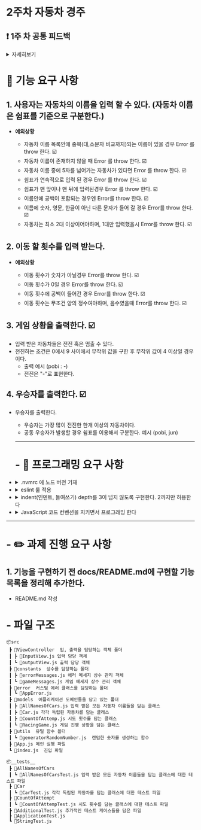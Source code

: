 # 2주차 자동차 경주

## ❗ 1주 차 공통 피드백

<details>
  <summary>
    자세히보기
  </summary>

## 1. 요구사항을 정확히 준수한다

과제 제출 전에 기능 요구 사항, 프로그래밍 요구 사항, 과제 진행 요구 사항의 항목을 모두 잘 지켰는지 다시 한 번 점검한다.

## 2. 커밋 메시지를 의미 있게 작성한다

커밋 메시지에 해당 커밋에서 작업한 내용에 대한 이해가 가능하도록 작성한다.

## 3. git을 통해 관리할 자원에 대해서도 고려한다

node modules 는 package.json 파일이 있으면 설치할 수 있고 버전 관리를 직접 하지 않으므로 git으로 관리하지 않아도 된다.
Intellij의 .idea 폴더, VS Code의 .vscode 폴더 또한 개발 도구가 자동으로 생성하는 폴더이기 때문에 굳이 git으로 관리하지 않아도 된다.
앞으로 git에 코드를 추가할 때는 git을 통해 관리할 필요가 있는지를 고려해볼 것을 추천한다.

## 4. Pull Request를 보내기 전 브랜치를 확인한다

기능 구현 작업을 fork된 Repository의 main branch가 아닌, 기능 구현을 위해 새로 만든 브랜치에서 작업한 후 PR을 보낸다.

## 5. PR을 한 번 작성했다면 닫지 말고 추가 커밋을 한다

PR을 이미 한 번 보냈다면, 새로운 PR을 생성할 필요가 없다. 수정이 필요하다면 추가 커밋을 하면 자동으로 반영된다. 단, 미션 제출 기간 이후에는 추가 커밋을 하지 않는다.

## 6. 이름을 통해 의도를 드러낸다

나 자신, 다른 개발자와의 소통을 위해 가장 중요한 활동 중의 하나가 좋은 이름 짓기이다. 변수 이름, 함수(메서드) 이름, 클래스 이름을 짓는데 시간을 투자하라. 이름을 통해 변수의 역할, 함수의 역할, 클래스의 역할에 대한 의도를 드러내기 위해 노력하라. 연속된 숫자를 덧붙이거나(a1, a2, ..., aN), 불용어(Info, Data, a, an, the)를 추가하는 방식은 적절하지 못하다.

## 7. 축약하지 않는다

의도를 드러낼 수 있다면 이름이 길어져도 괜찮다.

> 누구나 실은 클래스, 메서드, 또는 변수의 이름을 줄이려는 유혹에 곧잘 빠지곤 한다. 그런 유혹을 뿌리쳐라. 축약은 혼란을 야기하며, 더 큰 문제를 숨기는 경향이 있다. 클래스와 메서드 이름을 한 두 단어로 유지하려고 노력하고 문맥을 중복하는 이름을 자제하자. 클래스 이름이 Order라면 shipOrder라고 메서드 이름을 지을 필요가 없다. 짧게 ship()이라고 하면 클라이언트에서는 order.ship()라고 호출하며, 간결한 호출의 표현이 된다.
> 객체 지향 생활 체조 원칙 5: 줄여쓰지 않는다 (축약 금지)

## 8. 공백도 코딩 컨벤션이다

if, for, while문 사이의 공백도 코딩 컨벤션이다.

## 9. 공백 라인을 의미 있게 사용한다

공백 라인을 의미 있게 사용하는 것이 좋아 보이며, 문맥을 분리하는 부분에 사용하는 것이 좋다. 과도한 공백은 다른 개발자에게 의문을 줄 수 있다.

## 10. space와 tab을 혼용하지 않는다

들여쓰기에 space와 tab을 혼용하지 않는다. 둘 중에 하나만 사용한다. 확신이 서지 않으면 pull request를 보낸 후 들여쓰기가 잘 되어 있는지 확인하는 습관을 들인다.

## 11. 의미 없는 주석을 달지 않는다

변수 이름, 함수(메서드) 이름을 통해 어떤 의도인지가 드러난다면 굳이 주석을 달지 않는다. 모든 변수와 함수에 주석을 달기보다 가능하면 이름을 통해 의도를 드러내고, 의도를 드러내기 힘든 경우 주석을 다는 연습을 한다.

## 12. linter와 Code Formatter의 기능을 활용한다

가능하면 eslint와 prettier를 이용해 더욱 생산적으로 코드를 작성하자.
린트(lint)는 소스 코드에 문제가 있는지 탐색하는 작업을 의미하며, 린터(linter)는 이 작업을 도와주는 소프트웨어를 말한다. 자바스크립트와 같은 인터프리터 언어의 경우, 런타임 에러가 발생할 확률이 높기 때문에, 이 린트 작업을 통해 사전에 에러를 최대한 잡아준다면 훨씬 생산성 높은 개발을 할 수 있다. lint 중 eslint는 자바스크립트 진영의 오픈소스로 확장되고 있는 정적 분석 도구이다.
prettier는 일종의 Code Formatter이다. Code Formatter란 개발자가 작성한 코드가 정해진 코딩 스타일을 따르도록 변환해주는 도구이다. 이 두 가지 도구를 이용하면 코드를 짜는데 발생할 수 있는 오류를 미리 예방하고 쉽게 정돈할 수 있다.

## 13. EOL(End Of Line)

최종 제출하는 코드에서 EOL을 확인한다. 환경에 따라 의도한 바와 다르게 개행 문자 처리가 되지 않도록 EOL 설정을 확인한다.

## 14. 불필요한 console.log를 남기지 않는다

디버깅을 위해 사용한 console.log가 최종 제출하는 코드에 의미 없이 남아있지 않도록 주의한다.

## 15. JavaScript에서 제공하는 API를 적극 활용한다

함수(메서드)를 직접 구현하기 전에 JavaScript API에서 제공하는 기능인지 검색을 먼저 해본다.  
JavaScript API에서 제공하지 않을 경우에 직접 구현한다.
예를 들어 우승자를 출력할 때 우승자가 2명 이상이면 쉼표(,) 기준으로 출력을 위한 문자열은 다음과 같이 구현할 수 있다.

```javascript
const members = ['east', 'west', 'south'];
members.map((member) => member).join(','); // "east,west,south"
```

</details>

# 🚀 기능 요구 사항

## 1. 사용자는 자동차의 이름을 입력 할 수 있다. (자동차 이름은 쉼표를 기준으로 구분한다.)

- **예외상황**

  - 자동차 이름 목록안에 중복(대,소문자 비교까지)되는 이름이 있을 경우 Error 를 throw 한다. ☑️
  - 자동차 이름이 존재하지 않을 때 Error 를 throw 한다. ☑️
  - 자동차 이름 중에 5자를 넘어가는 자동차가 있다면 Error 를 throw 한다. ☑️
  - 쉼표가 연속적으로 입력 된 경우 Error 를 throw 한다. ☑️
  - 쉼표가 맨 앞이나 맨 뒤에 입력된경우 Error 를 throw 한다. ☑️
  - 이름안에 공백이 포함되는 경우엔 Error를 throw 한다. ☑️
  - 이름에 숫자, 영문, 한글이 아닌 다른 문자가 들어 갈 경우 Error를 throw 한다. ☑️
  - 자동차는 최소 2대 이상이어야하며, 1대만 입력했을시 Error를 throw 한다. ☑️

## 2. 이동 할 횟수를 입력 받는다.

- **예외상황**

  - 이동 횟수가 숫자가 아닐경우 Error를 throw 한다. ☑️
  - 이동 횟수가 0일 경우 Error를 throw 한다. ☑️
  - 이동 횟수에 공백이 들어간 경우 Error를 throw 한다. ☑️
  - 이동 횟수는 무조건 양의 정수여야하며, 음수였을때 Error를 throw 한다. ☑️

## 3. 게임 상황을 출력한다. ☑️

- 입력 받은 자동차들은 전진 혹은 멈출 수 있다.
- 전진하는 조건은 0에서 9 사이에서 무작위 값을 구한 후 무작위 값이 4 이상일 경우이다.
  - 출력 예시 (pobi : -)
  - 전진은 "-"로 표현한다.

## 4. 우승자를 출력한다. ☑️

- 우승자를 출력한다.

  - 우승자는 가장 많이 전진한 한개 이상의 자동차이다.
  - 공동 우승자가 발생할 경우 쉼표를 이용해서 구분한다. 예시 (pobi, jun)

  ***

  # - 🎯 프로그래밍 요구 사항

- <details>
    <summary> .nvmrc 에 노드 버전 기재</summary> 
    
    `v.18.17.1`
  </details>

- <details>
    <summary>eslint 룰 적용</summary>

  `npm install --save-dev eslint eslint-plugin-jsdoc@latest eslint-plugin-jest@latest eslint-plugin-prettier@latest eslint-config-prettier @babel/eslint-parser` 로 설치하고 .eslintrc.cjs 파일을 만들어서 룰 적용
  </details>

- <details>
    <summary> indent(인덴트, 들여쓰기) depth를 3이 넘지 않도록 구현한다. 2까지만 허용한다</summary>
    
    eslint 에 `max-depth': ['error', 2]`  룰 추가
  </details>

- <details>
  <summary>JavaScript 코드 컨벤션을 지키면서 프로그래밍 한다</summary>

  `npm install --save-dev eslint-config-airbnb` 설치 후 .eslintrc.cjs 에서 `extends : ['airbnb']` 추가

</details>

---

# - ✏️ 과제 진행 요구 사항

## 1. 기능을 구현하기 전 docs/README.md에 구현할 기능 목록을 정리해 추가한다.

- README.md 작성

# - 파일 구조

```
📦src
 ┣ 📂ViewController  입, 출력을 담당하는 객체 폴더
 ┃ ┣ 📜InputView.js 입력 담당 객체
 ┃ ┗ 📜outputView.js 출력 담당 객체
 ┣ 📂constants  상수를 담당하는 폴더
 ┃ ┣ 📜errorMessages.js 에러 메세지 상수 관리 객체
 ┃ ┗ 📜gameMessages.js 게임 메세지 상수 관리 객체
 ┣ 📂error  커스텀 에러 클래스를 담당하는 폴더
 ┃ ┗ 📜AppError.js
 ┣ 📂models  어플리케이션 도메인들을 담고 있는 폴더
 ┃ ┣ 📜AllNamesOfCars.js 입력 받은 모든 자동차 이름들을 담는 클래스
 ┃ ┣ 📜Car.js 각각 독립된 자동차를 담는 클래스
 ┃ ┣ 📜CountOfAttemp.js 시도 횟수를 담는 클래스
 ┃ ┗ 📜RacingGame.js 게임 진행 상황을 담는 클래스
 ┣ 📂utils  유틸 함수 폴더
 ┃ ┗ 📜generatorRandomNumber.js  랜덤한 숫자를 생성하는 함수
 ┣ 📜App.js 메인 실행 파일
 ┗ 📜index.js  진입 파일
```

```
📦__tests__
 ┣ 📂AllNamesOfCars
 ┃ ┗ 📜AllNamesOfCarsTest.js 입력 받은 모든 자동차 이름들을 담는 클래스에 대한 테스트 파일
 ┣ 📂Car
 ┃ ┗ 📜CarTest.js 각각 독립된 자동차를 담는 클래스에 대한 테스트 파일
 ┣ 📂CountOfAttempt
 ┃ ┗ 📜CountOfAttempTest.js 시도 횟수를 담는 클래스에 대한 테스트 파일
 ┣ 📜AdditionalTest.js 추가적인 테스트 케이스들을 담은 파일
 ┣ 📜ApplicationTest.js
 ┗ 📜StringTest.js
```
